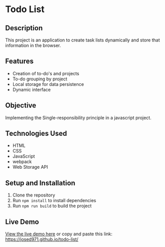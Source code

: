 # Todo List

## Description

This project is an application to create task lists dynamically and store that information in the browser.

## Features

* Creation of to-do's and projects
* To-do grouping by project
* Local storage for data persistence
* Dynamic interface

## Objective
Implementing the Single-responsibility principle in a javascript project.

## Technologies Used

* HTML
* CSS
* JavaScript
* webpack
* Web Storage API

## Setup and Installation

1. Clone the repository
2. Run `npm install` to install dependencies
3. Run `npm run build` to build the project

## Live Demo

[View the live demo here](https://josed971.github.io/todo-list/) or copy and paste this link: https://josed971.github.io/todo-list/